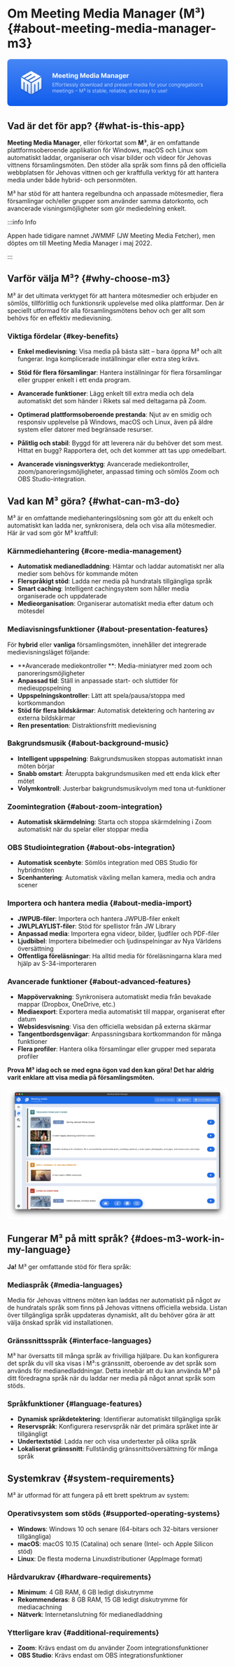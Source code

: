 # Om Meeting Media Manager (M³) {#about-meeting-media-manager-m3}

![M³ banner](./../assets/m3-banner.png)

## Vad är det för app? {#what-is-this-app}

**Meeting Media Manager**, eller förkortat som **M³**, är en omfattande plattformsoberoende applikation för Windows, macOS och Linux som automatiskt laddar, organiserar och visar bilder och videor för Jehovas vittnens församlingsmöten. Den stöder alla språk som finns på den officiella webbplatsen för Jehovas vittnen och ger kraftfulla verktyg för att hantera media under både hybrid- och personmöten.

M³ har stöd för att hantera regelbundna och anpassade mötesmedier, flera församlingar och/eller grupper som använder samma datorkonto, och avancerade visningsmöjligheter som gör mediedelning enkelt.

:::info Info

Appen hade tidigare namnet JWMMF (JW Meeting Media Fetcher), men döptes om till Meeting Media Manager i maj 2022.

:::

## Varför välja M³? {#why-choose-m3}

M³ är det ultimata verktyget för att hantera mötesmedier och erbjuder en sömlös, tillförlitlig och funktionsrik upplevelse med olika plattformar. Den är speciellt utformad för alla församlingsmötens behov och ger allt som behövs för en effektiv medievisning.

### Viktiga fördelar {#key-benefits}

- **Enkel medievisning**: Visa media på bästa sätt – bara öppna M³ och allt fungerar. Inga komplicerade inställningar eller extra steg krävs.

- **Stöd för flera församlingar**: Hantera inställningar för flera församlingar eller grupper enkelt i ett enda program.

- **Avancerade funktioner**: Lägg enkelt till extra media och dela automatiskt det som händer i Rikets sal med deltagarna på Zoom.

- **Optimerad plattformsoberoende prestanda**: Njut av en smidig och responsiv upplevelse på Windows, macOS och Linux, även på äldre system eller datorer med begränsade resurser.

- **Pålitlig och stabil**: Byggd för att leverera när du behöver det som mest. Hittat en bugg? Rapportera det, och det kommer att tas upp omedelbart.

- **Avancerade visningsverktyg**: Avancerade mediekontroller, zoom/panoreringsmöjligheter, anpassad timing och sömlös Zoom och OBS Studio-integration.

## Vad kan M³ göra? {#what-can-m3-do}

M³ är en omfattande mediehanteringslösning som gör att du enkelt och automatiskt kan ladda ner, synkronisera, dela och visa alla mötesmedier. Här är vad som gör M³ kraftfull:

### Kärnmediehantering {#core-media-management}

- **Automatisk medianedladdning**: Hämtar och laddar automatiskt ner alla medier som behövs för kommande möten
- **Flerspråkigt stöd**: Ladda ner media på hundratals tillgängliga språk
- **Smart caching**: Intelligent cachingsystem som håller media organiserade och uppdaterade
- **Medieorganisation**: Organiserar automatiskt media efter datum och mötesdel

### Mediavisningsfunktioner {#about-presentation-features}

För **hybrid** eller **vanliga** församlingsmöten, innehåller det integrerade medievisningsläget följande:

- \*\*Avancerade mediekontroller \*\*: Media-miniatyrer med zoom och panoreringsmöjligheter
- **Anpassad tid**: Ställ in anpassade start- och sluttider för medieuppspelning
- **Uppspelningskontroller**: Lätt att spela/pausa/stoppa med kortkommandon
- **Stöd för flera bildskärmar**: Automatisk detektering och hantering av externa bildskärmar
- **Ren presentation**: Distraktionsfritt medievisning

### Bakgrundsmusik {#about-background-music}

- **Intelligent uppspelning**: Bakgrundsmusiken stoppas automatiskt innan möten börjar
- **Snabb omstart**: Återuppta bakgrundsmusiken med ett enda klick efter mötet
- **Volymkontroll**: Justerbar bakgrundsmusikvolym med tona ut-funktioner

### Zoomintegration {#about-zoom-integration}

- **Automatisk skärmdelning**: Starta och stoppa skärmdelning i Zoom automatiskt när du spelar eller stoppar media

### OBS Studiointegration {#about-obs-integration}

- **Automatisk scenbyte**: Sömlös integration med OBS Studio för hybridmöten
- **Scenhantering**: Automatisk växling mellan kamera, media och andra scener

### Importera och hantera media {#about-media-import}

- **JWPUB-filer**: Importera och hantera JWPUB-filer enkelt
- **JWLPLAYLIST-filer**: Stöd för spellistor från JW Library
- **Anpassad media**: Importera egna videor, bilder, ljudfiler och PDF-filer
- **Ljudbibel**: Importera bibelmedier och ljudinspelningar av Nya Världens översättning
- **Offentliga föreläsningar**: Ha alltid media för föreläsningarna klara med hjälp av S-34-importeraren

### Avancerade funktioner {#about-advanced-features}

- **Mappövervakning**: Synkronisera automatiskt media från bevakade mappar (Dropbox, OneDrive, etc.)
- **Mediaexport**: Exportera media automatiskt till mappar, organiserat efter datum
- **Websidesvisning**: Visa den officiella websidan på externa skärmar
- **Tangentbordsgenvägar**: Anpassningsbara kortkommandon för många funktioner
- **Flera profiler**: Hantera olika församlingar eller grupper med separata profiler

**Prova M³ idag och se med egna ögon vad den kan göra! Det har aldrig varit enklare att visa media på församlingsmöten.**

![M³ preview](./../assets/m3-preview.png)

## Fungerar M³ på mitt språk? {#does-m3-work-in-my-language}

**Ja!** M³ ger omfattande stöd för flera språk:

### Mediaspråk {#media-languages}

Media för Jehovas vittnens möten kan laddas ner automatiskt på något av de hundratals språk som finns på Jehovas vittnens officiella websida. Listan över tillgängliga språk uppdateras dynamiskt, allt du behöver göra är att välja önskad språk vid installationen.

### Gränssnittsspråk {#interface-languages}

M³ har översatts till många språk av frivilliga hjälpare. Du kan konfigurera det språk du vill ska visas i M³:s gränssnitt, oberoende av det språk som används för medianedladdningar. Detta innebär att du kan använda M³ på ditt föredragna språk när du laddar ner media på något annat språk som stöds.

### Språkfunktioner {#language-features}

- **Dynamisk språkdetektering**: Identifierar automatiskt tillgängliga språk
- **Reservspråk**: Konfigurera reservspråk när det primära språket inte är tillgängligt
- **Undertextstöd**: Ladda ner och visa undertexter på olika språk
- **Lokaliserat gränssnitt**: Fullständig gränssnittsöversättning för många språk

## Systemkrav {#system-requirements}

M³ är utformad för att fungera på ett brett spektrum av system:

### Operativsystem som stöds {#supported-operating-systems}

- **Windows**: Windows 10 och senare (64-bitars och 32-bitars versioner tillgängliga)
- **macOS**: macOS 10.15 (Catalina) och senare (Intel- och Apple Silicon stöd)
- **Linux**: De flesta moderna Linuxdistributioner (AppImage format)

### Hårdvarukrav {#hardware-requirements}

- **Minimum**: 4 GB RAM, 6 GB ledigt diskutrymme
- **Rekommenderas**: 8 GB RAM, 15 GB ledigt diskutrymme för mediacachning
- **Nätverk**: Internetanslutning för medianedladdning

### Ytterligare krav {#additional-requirements}

- **Zoom**: Krävs endast om du använder Zoom integrationsfunktioner
- **OBS Studio**: Krävs endast om OBS integrationsfunktioner
